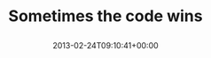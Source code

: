 ---
retweeted: false
source: <a href="https://reeder.app" rel="nofollow">Reeder</a>
entities:
  hashtags: []
  symbols: []
  user_mentions: []
  urls:
  - url: http://t.co/dI51oK9qDs
    expanded_url: http://j.mp/123jBDf
    display_url: j.mp/123jBDf
    indices:
    - '24'
    - '46'
display_text_range:
- '0'
- '46'
favorite_count: '0'
id_str: '305605660077346816'
truncated: false
retweet_count: '0'
id: '305605660077346816'
possibly_sensitive: false
created_at: Sun Feb 24 09:10:41 +0000 2013
favorited: false
full_text: Sometimes the code wins
lang: en
quote_url: http://j.mp/123jBDf
tags:
- pesos/twitter
date: '2013-02-24T09:10:41+00:00'
src: https://twitter.com/bascht/status/305605660077346816
original_url: https://twitter.com/bascht/status/305605660077346816
type: twitter_tweet
text: Sometimes the code wins
title: 'Sometimes the code wins

  '

---